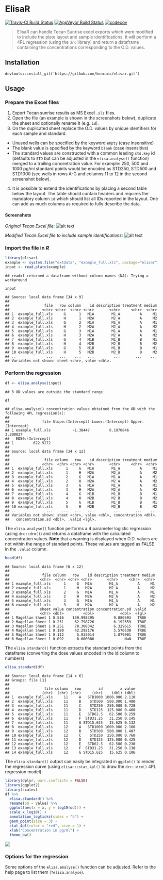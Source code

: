 # ElisaR

[![Travis-CI Build Status](https://travis-ci.org/koncina/elisar.svg?branch=master)](https://travis-ci.org/koncina/elisar)
[![AppVeyor Build Status](https://ci.appveyor.com/api/projects/status/github/koncina/elisar?branch=master&svg=true)](https://ci.appveyor.com/project/koncina/elisar)
[![codecov](https://codecov.io/gh/koncina/elisar/branch/master/graph/badge.svg)](https://codecov.io/gh/koncina/elisar)



> ElisaR can handle Tecan Sunrise excel exports which were modified to include the plate layout and sample identifications. It will perform a 4PL regression (using the `drc` library) and return a dataframe containing the concentrations corresponding to the O.D. values.

## Installation

```
devtools::install_git('https://github.com/koncina/elisar.git')
```

## Usage

### Prepare the Excel files

1. Export Tecan sunrise results as MS Excel `.xls` files.
2. Open the file (an example is shown in the screenshots below), duplicate the sheet and optionally rename it (e.g. `id`).
3. On the duplicated sheet replace the O.D. values by unique identifiers for each sample and standard.
  - Unused wells can be specified by the keyword `empty` (case insensitive)
  - The blank value is specified by the keyword `blank` (case insensitive)
  - The standard values are constructed with a common leading `std.key` id (defaults to `STD` but can be adjusted in the `elisa.analyse()` function) merged to a trailing concentration value. For example: 250, 500 and 1000 pg/ml standard points would be encoded as STD250, STD500 and STD1000 (see wells in rows A-G and columns 11 to 12 in the second screenshot below).
4. It is possible to extend the identifications by placing a second table below the layout. The table should contain headers and requires the mandatory column `id` which should list all IDs reported in the layout. One can add as much columns as required to fully describe the data.

#### Screenshots

*Original Tecan Excel file:*
![alt text](example/01.png)

*Modified Tecan Excel file to include sample identifications:*
![alt text](example/02.png)

### Import the file in _R_


```r
library(elisar)
example <- system.file("extdata", "example_full.xls", package="elisar")
input <- read.plate(example)
```

```
## readxl returned a dataframe without column names (NA): Trying a workaround
```

```r
input
```

```
## Source: local data frame [34 x 9]
## 
##                file   row column    id description treatment medium
##               <chr> <chr>  <chr> <chr>       <chr>     <chr>  <chr>
## 1  example_full.xls     G      1   M1A        M1_A         A     M1
## 2  example_full.xls     H      1   M2A        M2_A         A     M2
## 3  example_full.xls     G      2   M1A        M1_A         A     M1
## 4  example_full.xls     H      2   M2A        M2_A         A     M2
## 5  example_full.xls     G      3   M1A        M1_A         A     M1
## 6  example_full.xls     H      3   M2A        M2_A         A     M2
## 7  example_full.xls     G      4   M1B        M1_B         B     M1
## 8  example_full.xls     H      4   M2B        M2_B         B     M2
## 9  example_full.xls     G      5   M1B        M1_B         B     M1
## 10 example_full.xls     H      5   M2B        M2_B         B     M2
## ..              ...   ...    ...   ...         ...       ...    ...
## Variables not shown: sheet <chr>, value <dbl>.
```

### Perform the regression


```r
df <- elisa.analyse(input)
```

```
## 3 OD values are outside the standard range
```

```r
df
```

```
## elisa.analyse() concentration values obtained from the OD with the following 4PL regression(s):
## 
##               file Slope:(Intercept) Lower:(Intercept) Upper:(Intercept)
## 1 example_full.xls          -1.38447         0.1070846          3.200827
##   ED50:(Intercept)
## 1         622.9272
## 
## Source: local data frame [34 x 12]
## 
##                file column   row    id description treatment medium
##               <chr>  <chr> <chr> <chr>       <chr>     <chr>  <chr>
## 1  example_full.xls      1     G   M1A        M1_A         A     M1
## 2  example_full.xls      1     H   M2A        M2_A         A     M2
## 3  example_full.xls      2     G   M1A        M1_A         A     M1
## 4  example_full.xls      2     H   M2A        M2_A         A     M2
## 5  example_full.xls      3     G   M1A        M1_A         A     M1
## 6  example_full.xls      3     H   M2A        M2_A         A     M2
## 7  example_full.xls      4     G   M1B        M1_B         B     M1
## 8  example_full.xls      4     H   M2B        M2_B         B     M2
## 9  example_full.xls      5     G   M1B        M1_B         B     M1
## 10 example_full.xls      5     H   M2B        M2_B         B     M2
## ..              ...    ...   ...   ...         ...       ...    ...
## Variables not shown: sheet <chr>, value <dbl>, concentration <dbl>,
##   concentration.sd <dbl>, .valid <lgl>.
```

The `elisa.analyse()` function performs a 4 parameter logistic regression (using `drc::drm()`) and returns a dataframe with the calculated concentration values.
**Note** that a warning is displayed when O.D. values are not within the range of standard points. These values are tagged as FALSE in the `.valid` column.




```r
head(df)
```

```
## Source: local data frame [6 x 12]
## 
##               file column   row    id description treatment medium
##              <chr>  <chr> <chr> <chr>       <chr>     <chr>  <chr>
## 1 example_full.xls      1     G   M1A        M1_A         A     M1
## 2 example_full.xls      1     H   M2A        M2_A         A     M2
## 3 example_full.xls      2     G   M1A        M1_A         A     M1
## 4 example_full.xls      2     H   M2A        M2_A         A     M2
## 5 example_full.xls      3     G   M1A        M1_A         A     M1
## 6 example_full.xls      3     H   M2A        M2_A         A     M2
##              sheet value concentration concentration.sd .valid
##              <chr> <dbl>         <dbl>            <dbl>  <lgl>
## 1 Magellan Sheet 1 0.516    159.998395         9.880593   TRUE
## 2 Magellan Sheet 1 0.231     62.798726         6.192559   TRUE
## 3 Magellan Sheet 1 0.251     70.308342         6.329615   TRUE
## 4 Magellan Sheet 1 0.180     42.292176         5.570530   TRUE
## 5 Magellan Sheet 1 0.112      5.933014         1.879901   TRUE
## 6 Magellan Sheet 1 0.092      0.000000              NaN   TRUE
```

The `elisa.standard()` function extracts the standard points from the dataframe (converting the dose values encoded in the id column to numbers)


```r
elisa.standard(df)
```

```
## Source: local data frame [14 x 6]
## Groups: file [1]
## 
##                file column   row        id        x value
##               (chr)  (chr) (chr)     (chr)    (dbl) (dbl)
## 1  example_full.xls     11     A   STD1000 1000.000 2.110
## 2  example_full.xls     11     B    STD500  500.000 1.480
## 3  example_full.xls     11     C    STD250  250.000 0.728
## 4  example_full.xls     11     D    STD125  125.000 0.460
## 5  example_full.xls     11     E   STD62.5   62.500 0.259
## 6  example_full.xls     11     F  STD31.25   31.250 0.145
## 7  example_full.xls     11     G STD15.625   15.625 0.132
## 8  example_full.xls     12     A   STD1000 1000.000 2.166
## 9  example_full.xls     12     B    STD500  500.000 1.407
## 10 example_full.xls     12     C    STD250  250.000 0.760
## 11 example_full.xls     12     D    STD125  125.000 0.425
## 12 example_full.xls     12     E   STD62.5   62.500 0.230
## 13 example_full.xls     12     F  STD31.25   31.250 0.138
## 14 example_full.xls     12     G STD15.625   15.625 0.106
```

The `elisa.standard()` output can easily be integrated in `ggplot()` to render the regression curve (using `elisar::stat_4pl()` to draw the `drc::drm()` 4PL regression model).


```r
library(dplyr, warn.conflicts = FALSE)
library(ggplot2)
library(scales)
df %>%
  elisa.standard() %>%
  rename(od = value) %>%
  ggplot(aes(x = x, y = log10(od))) +
  scale_x_log10() +
  annotation_logticks(sides = "b") +
  geom_point(size = 3) +
  stat_4pl(color = "red", size = 1) +
  xlab("Concentration in pg/ml") +
  theme_bw()
```

![](README_files/figure-html/standard-1.png)<!-- -->

### Options for the regression

Some options of the `elisa.analyse()` function can be adjusted. Refer to the help page to list them (`?elisa.analyse`).
